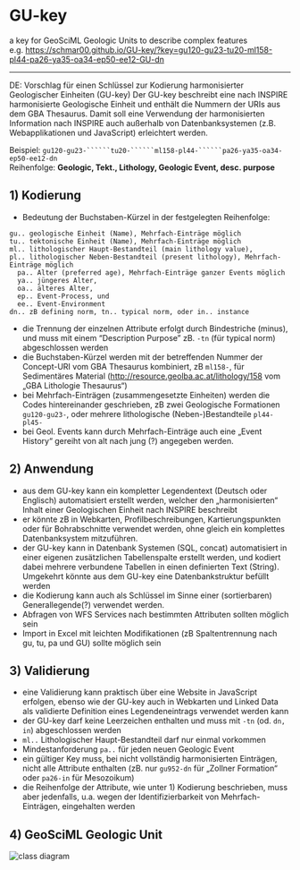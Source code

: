 # GU-key

a key for GeoSciML Geologic Units to describe complex features  
e.g. <https://schmar00.github.io/GU-key/?key=gu120-gu23-tu20-ml158-pl44-pa26-ya35-oa34-ep50-ee12-GU-dn>

__________
DE: Vorschlag für einen Schlüssel zur Kodierung harmonisierter Geologischer Einheiten (GU-key)
Der GU-key beschreibt eine nach INSPIRE harmonisierte Geologische Einheit und enthält die Nummern der URIs aus dem GBA Thesaurus. Damit soll eine Verwendung der harmonisierten Information nach INSPIRE auch außerhalb von Datenbanksystemen (z.B. Webapplikationen und JavaScript) erleichtert werden.  
  
Beispiel: ```gu120-gu23-``````tu20-``````ml158-pl44-``````pa26-ya35-oa34-ep50-ee12-dn```  
Reihenfolge: **Geologic, Tekt., Lithology, Geologic Event, desc. purpose**  
  
## 1) Kodierung  
  
- Bedeutung der Buchstaben-Kürzel in der festgelegten Reihenfolge:

```
gu.. geologische Einheit (Name), Mehrfach-Einträge möglich
tu.. tektonische Einheit (Name), Mehrfach-Einträge möglich  
ml.. lithologischer Haupt-Bestandteil (main lithology value),   
pl.. lithologischer Neben-Bestandteil (present lithology), Mehrfach-Einträge möglich  
  pa.. Alter (preferred age), Mehrfach-Einträge ganzer Events möglich   
  ya.. jüngeres Alter,   
  oa.. älteres Alter,   
  ep.. Event-Process, und   
  ee.. Event-Environment  
dn.. zB defining norm, tn.. typical norm, oder in.. instance  
```

- die Trennung der einzelnen Attribute erfolgt durch Bindestriche (minus), und muss mit einem “Description Purpose” zB. ```-tn``` (für typical norm) abgeschlossen werden  
- die Buchstaben-Kürzel werden mit der betreffenden Nummer der Concept-URI vom GBA Thesaurus kombiniert, zB ```ml158-```, für Sedimentäres Material (<http://resource.geolba.ac.at/lithology/158> vom „GBA Lithologie Thesaurus“)  
- bei Mehrfach-Einträgen (zusammengesetzte Einheiten) werden die Codes hintereinander geschrieben, zB zwei Geologische Formationen ```gu120-gu23-```, oder mehrere lithologische (Neben-)Bestandteile ```pl44-pl45-```  
- bei Geol. Events kann durch Mehrfach-Einträge auch eine „Event History“ gereiht von alt nach jung (?) angegeben werden.  
  
## 2) Anwendung

- aus dem GU-key kann ein kompletter Legendentext (Deutsch oder Englisch) automatisiert erstellt werden, welcher den „harmonisierten“ Inhalt einer Geologischen Einheit nach INSPIRE beschreibt  
- er könnte zB in Webkarten, Profilbeschreibungen, Kartierungspunkten oder für Bohrabschnitte verwendet werden, ohne gleich ein komplettes Datenbanksystem mitzuführen.  
- der GU-key kann in Datenbank Systemen (SQL, concat) automatisiert in einer eigenen zusätzlichen Tabellenspalte erstellt werden, und kodiert dabei mehrere verbundene Tabellen in einen definierten Text (String). Umgekehrt könnte aus dem GU-key eine Datenbankstruktur befüllt werden  
- die Kodierung kann auch als Schlüssel im Sinne einer (sortierbaren) Generallegende(?) verwendet werden.  
- Abfragen von WFS Services nach bestimmten Attributen sollten möglich sein  
- Import in Excel mit leichten Modifikationen (zB Spaltentrennung nach gu, tu, pa und GU) sollte möglich sein  
  
## 3) Validierung  

- eine Validierung kann praktisch über eine Website in JavaScript erfolgen, ebenso wie der GU-key auch in Webkarten und Linked Data als validierte Definition eines Legendeneintrags verwendet werden kann  
- der GU-key darf keine Leerzeichen enthalten und muss mit ```-tn``` (od. ```dn, in```) abgeschlossen werden  
- ```ml..``` Lithologischer Haupt-Bestandteil darf nur einmal vorkommen  
- Mindestanforderung ```pa..``` für jeden neuen Geologic Event  
- ein gültiger Key muss, bei nicht vollständig harmonisierten Einträgen, nicht alle Attribute enthalten (zB. nur ```gu952-dn``` für „Zollner Formation“ oder ```pa26-in``` für Mesozoikum)  
- die Reihenfolge der Attribute, wie unter 1) Kodierung beschrieben, muss aber jedenfalls, u.a. wegen der Identifizierbarkeit von Mehrfach-Einträgen, eingehalten werden  
  
## 4) GeoSciML Geologic Unit  

![class diagram](http://www.onegeology.org/service_provision/_images/image001.jpg)  
